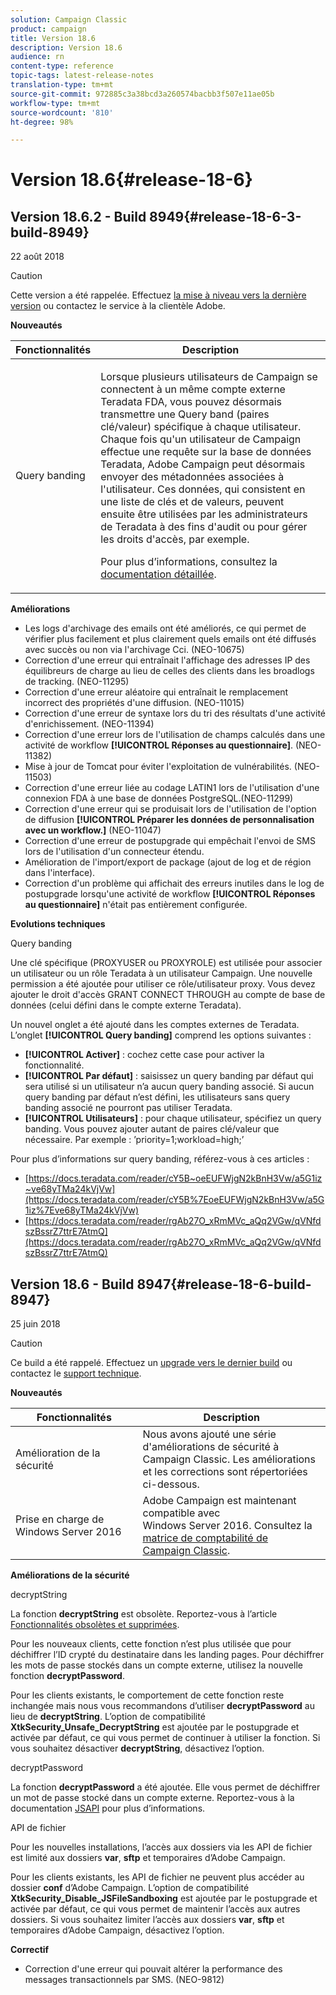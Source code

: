```yaml
---
solution: Campaign Classic
product: campaign
title: Version 18.6
description: Version 18.6
audience: rn
content-type: reference
topic-tags: latest-release-notes
translation-type: tm+mt
source-git-commit: 972885c3a38bcd3a260574bacbb3f507e11ae05b
workflow-type: tm+mt
source-wordcount: '810'
ht-degree: 98%

---
```



# Version 18.6{#release-18-6}

## Version 18.6.2 - Build 8949{#release-18-6-3-build-8949}

22 août 2018

>[!CAUTION]
>
>Cette version a été rappelée. Effectuez [la mise à niveau vers la dernière version](../../production/using/build-upgrade.md) ou contactez le service à la clientèle [](https://helpx.adobe.com/fr/enterprise/admin-guide.html/enterprise/using/support-for-experience-cloud.ug.html)Adobe.

**Nouveautés**

<table> 
 <thead> 
  <tr> 
   <th> Fonctionnalités<br /> </th> 
   <th> Description<br /> </th> 
  </tr> 
 </thead> 
 <tbody> 
  <tr> 
   <td> Query banding<br /> </td> 
   <td> <p>Lorsque plusieurs utilisateurs de Campaign se connectent à un même compte externe Teradata FDA, vous pouvez désormais transmettre une Query band (paires clé/valeur) spécifique à chaque utilisateur. Chaque fois qu'un utilisateur de Campaign effectue une requête sur la base de données Teradata, Adobe Campaign peut désormais envoyer des métadonnées associées à l'utilisateur. Ces données, qui consistent en une liste de clés et de valeurs, peuvent ensuite être utilisées par les administrateurs de Teradata à des fins d'audit ou pour gérer les droits d'accès, par exemple.</p><p>Pour plus d’informations, consultez la <a href="../../installation/using/external-accounts.md">documentation détaillée</a>.</p> </td>
  </tr> 
 </tbody> 
</table>

**Améliorations**

* Les logs d&#39;archivage des emails ont été améliorés, ce qui permet de vérifier plus facilement et plus clairement quels emails ont été diffusés avec succès ou non via l&#39;archivage Cci. (NEO-10675)
* Correction d&#39;une erreur qui entraînait l&#39;affichage des adresses IP des équilibreurs de charge au lieu de celles des clients dans les broadlogs de tracking. (NEO-11295)
* Correction d&#39;une erreur aléatoire qui entraînait le remplacement incorrect des propriétés d&#39;une diffusion. (NEO-11015)
* Correction d&#39;une erreur de syntaxe lors du tri des résultats d&#39;une activité d&#39;enrichissement. (NEO-11394)
* Correction d&#39;une erreur lors de l&#39;utilisation de champs calculés dans une activité de workflow **[!UICONTROL Réponses au questionnaire]**. (NEO-11382)
* Mise à jour de Tomcat pour éviter l&#39;exploitation de vulnérabilités. (NEO-11503)
* Correction d&#39;une erreur liée au codage LATIN1 lors de l&#39;utilisation d&#39;une connexion FDA à une base de données PostgreSQL.(NEO-11299)
* Correction d&#39;une erreur qui se produisait lors de l&#39;utilisation de l&#39;option de diffusion **[!UICONTROL Préparer les données de personnalisation avec un workflow.]** (NEO-11047)
* Correction d&#39;une erreur de postupgrade qui empêchait l&#39;envoi de SMS lors de l&#39;utilisation d&#39;un connecteur étendu.
* Amélioration de l&#39;import/export de package (ajout de log et de région dans l&#39;interface).
* Correction d&#39;un problème qui affichait des erreurs inutiles dans le log de postupgrade lorsqu&#39;une activité de workflow **[!UICONTROL Réponses au questionnaire]** n&#39;était pas entièrement configurée.

**Evolutions techniques**

Query banding

Une clé spécifique (PROXYUSER ou PROXYROLE) est utilisée pour associer un utilisateur ou un rôle Teradata à un utilisateur Campaign. Une nouvelle permission a été ajoutée pour utiliser ce rôle/utilisateur proxy. Vous devez ajouter le droit d&#39;accès GRANT CONNECT THROUGH au compte de base de données (celui défini dans le compte externe Teradata).

Un nouvel onglet a été ajouté dans les comptes externes de Teradata. L’onglet **[!UICONTROL Query banding]** comprend les options suivantes :

* **[!UICONTROL Activer]** : cochez cette case pour activer la fonctionnalité.
* **[!UICONTROL Par défaut]** : saisissez un query banding par défaut qui sera utilisé si un utilisateur n’a aucun query banding associé. Si aucun query banding par défaut n’est défini, les utilisateurs sans query banding associé ne pourront pas utiliser Teradata.
* **[!UICONTROL Utilisateurs]** : pour chaque utilisateur, spécifiez un query banding. Vous pouvez ajouter autant de paires clé/valeur que nécessaire. Par exemple : ’priority=1;workload=high;’

Pour plus d’informations sur query banding, référez-vous à ces articles :

* [https://docs.teradata.com/reader/cY5B~oeEUFWjgN2kBnH3Vw/a5G1iz~ve68yTMa24kVjVw](https://docs.teradata.com/reader/cY5B%7EoeEUFWjgN2kBnH3Vw/a5G1iz%7Eve68yTMa24kVjVw)
* [https://docs.teradata.com/reader/rgAb27O_xRmMVc_aQq2VGw/qVNfdszBssrZ7ttrE7AtmQ](https://docs.teradata.com/reader/rgAb27O_xRmMVc_aQq2VGw/qVNfdszBssrZ7ttrE7AtmQ)

## Version 18.6 - Build 8947{#release-18-6-build-8947}

25 juin 2018

>[!CAUTION]
>
>Ce build a été rappelé. Effectuez un [upgrade vers le dernier build](../../production/using/build-upgrade.md) ou contactez le [support technique](https://helpx.adobe.com/fr/enterprise/admin-guide.html/enterprise/using/support-for-experience-cloud.ug.html).

**Nouveautés**

<table> 
 <thead> 
  <tr> 
   <th> Fonctionnalités<br /> </th> 
   <th> Description<br /> </th> 
  </tr> 
 </thead> 
 <tbody> 
  <tr> 
   <td> Amélioration de la sécurité<br /> </td> 
   <td> Nous avons ajouté une série d'améliorations de sécurité à Campaign Classic. Les améliorations et les corrections sont répertoriées ci-dessous.<br /> </td> 
  </tr> 
  <tr> 
   <td> Prise en charge de Windows Server 2016<br /> </td> 
   <td> Adobe Campaign est maintenant compatible avec Windows Server 2016. Consultez la <a href="https://helpx.adobe.com/fr/campaign/kb/compatibility-matrix.html">matrice de comptabilité de Campaign Classic</a>.<br /> </td> 
  </tr> 
 </tbody> 
</table>

**Améliorations de la sécurité**

decryptString

La fonction **decryptString** est obsolète. Reportez-vous à l’article [Fonctionnalités obsolètes et supprimées](https://helpx.adobe.com/fr/campaign/kb/deprecated-and-removed-features.html).

Pour les nouveaux clients, cette fonction n’est plus utilisée que pour déchiffrer l’ID crypté du destinataire dans les landing pages. Pour déchiffrer les mots de passe stockés dans un compte externe, utilisez la nouvelle fonction **decryptPassword**.

Pour les clients existants, le comportement de cette fonction reste inchangée mais nous vous recommandons d’utiliser **decryptPassword** au lieu de **decryptString**. L’option de compatibilité **XtkSecurity_Unsafe_DecryptString** est ajoutée par le postupgrade et activée par défaut, ce qui vous permet de continuer à utiliser la fonction. Si vous souhaitez désactiver **decryptString**, désactivez l’option.

decryptPassword

La fonction **decryptPassword** a été ajoutée. Elle vous permet de déchiffrer un mot de passe stocké dans un compte externe. Reportez-vous à la documentation [JSAPI](https://helpx.adobe.com/fr/campaign/kb/compatibility-matrix.html) pour plus d’informations.

API de fichier

Pour les nouvelles installations, l’accès aux dossiers via les API de fichier est limité aux dossiers **var**, **sftp** et temporaires d’Adobe Campaign.

Pour les clients existants, les API de fichier ne peuvent plus accéder au dossier **conf** d’Adobe Campaign. L’option de compatibilité **XtkSecurity_Disable_JSFileSandboxing** est ajoutée par le postupgrade et activée par défaut, ce qui vous permet de maintenir l’accès aux autres dossiers. Si vous souhaitez limiter l’accès aux dossiers **var**, **sftp** et temporaires d’Adobe Campaign, désactivez l’option.

**Correctif**

* Correction d&#39;une erreur qui pouvait altérer la performance des messages transactionnels par SMS. (NEO-9812)
